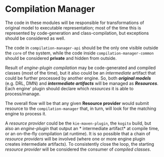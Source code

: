 <!--
  Licensed to the Apache Software Foundation (ASF) under one
  or more contributor license agreements.  See the NOTICE file
  distributed with this work for additional information
  regarding copyright ownership.  The ASF licenses this file
  to you under the Apache License, Version 2.0 (the
  "License"); you may not use this file except in compliance
  with the License.  You may obtain a copy of the License at

    http://www.apache.org/licenses/LICENSE-2.0

  Unless required by applicable law or agreed to in writing,
  software distributed under the License is distributed on an
  "AS IS" BASIS, WITHOUT WARRANTIES OR CONDITIONS OF ANY
  KIND, either express or implied.  See the License for the
  specific language governing permissions and limitations
  under the License.
  -->
Compilation Manager
===================

The code in these modules will be responsible for transformations of original model to executable representation; most
of the time this is represented by code-generation and class-compilation, but exceptions should be considered as well.

The code in `compilation-manager-api` should be the only one visible outside the `core` of the system, while the code
inside `compilation-manager-common` should be considered **private** and hidden from outside.

Result of *engine-plugin compilation* may be code-generated and compiled classes (most of the time), but it also could
be an *intermediate* artifact that could be further processed by another engine. So, both ***original models*** (e.g.
DRL, DMN) and ***intermediate artifacts*** will be managed as ***Resources***.
Each engine' plugin should declare which *resources* it is able to process/manage.

The overall flow will be that any given **Resource provider** would submit resource to the `compilation-manager` that,
in turn, will look for the matching engine to process it.

A *resource provider* could be the `kie-maven-plugin`, the `kogito` build, but also an *engine-plugin* that output an *
intermediate artifact* at compile time, or an on-the-fly compilation (at runtime).
It is so possible that a chain of *resource providers* will be involved (where one or more engine plugin creates
intermediate artifacts).
To consistently close the loop, the starting *resource provider* will be considered the consumer of *compiled classes*.

